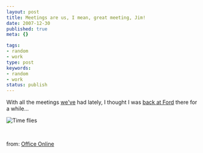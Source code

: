 ```yaml
---
layout: post
title: Meetings are us, I mean, great meeting, Jim!
date: 2007-12-30
published: true
meta: {}

tags:
- random
- work
type: post
keywords:
- random
- work
status: publish
---
```







With all the meetings [we've](http://www.thincsoft.com/) had lately, I thought I was [back at Ford](http://blog.andyeick.com/post/2007/03/FoMoCo-No-Mo.aspx) there for a while...



![Time flies](http://byfiles.storage.live.com/y1pT5ZLRSRobM3DA4FVPPXrWzfQvQY_pbgKp6fn4xjeSMl1GZHvMscxmaZ9hI4vj7axaKVieSlWDe4)



 



from: [Office Online](http://blogs.msdn.com/officeoffline/default.aspx)

